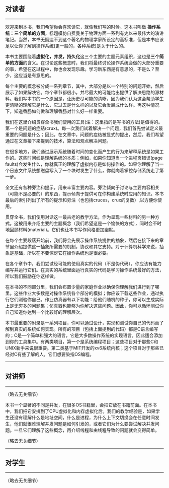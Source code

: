 ## 对读者
------
欢迎来到本书，我们希望你会喜欢读它，就像我们写的时候。这本书叫做 **操作系统：三个简单的方面**，标题模仿自费曼关于物理方面一系列有史以来最伟大的演讲笔记。当然，本书无疑达不到这个著名的物理学家所设定的高标准，但是本书应该足以让你了解到操作系统(更一般的，各种系统)是关于什么的。

本书主要围绕着**虚拟化，并发，持久化**这三个主要的主题元素组织，这也是**三个简单的方面**的含义。在讨论这些概念时，我们将最终讨论操作系统会做的大部分重要的事，希望在这过程中，你也会发现乐趣。学习新东西是有意思的，不是么？至少，这应当是有意思的。

每个主要的概念被分成一系列章节，其中，大部分是以一个特别的问题开始，然后展示了如果解决它。每个章节都很小，并尽最大的可能给出提供了解决思路的源材料。我们写本书的一个原因是，让历史尽可能的清晰，因为我们认为这会帮助学生更清晰的理解它是什么，它过去是什么样的以及它会发展成什么样。再这种情况下，知道香肠如何做和理解香肠对什么好一样重要。

我们在这里介绍贯穿全书我们使用的工具(注：这里指的是写书的方法)是值得的。第一个是问题的症结(crux)。每一次我们试着解决一个问题，我们首先尝试定义最重要的问题是什么；因此，在文章中，问题的症结被显式的提出，然后，我们希望通过在文章接下来提到的技术，算法和观点解决问题。

在很多地方，我们通过展示系统随着时间的变化而产生的行为来解释系统是如果工作的。这些时间线是理解系统的本质；例如，如果你知道当一个进程页错误(page faults)会发生什么，你就真正的理解了虚拟内存是如何操作的。如果你理解了当一个日志文件系统想磁盘写入了一个块时发生了什么，你就向着掌控存储系统走了第一步。

全文还有各种旁注和提示，用来丰富主要内容。旁注倾向于讨论与主要内容相关（可能不是必要的）的东西，提示倾向于提供可在你构建系统时应用的知识。本书最后的索引列出了所有的提示和旁注（也包括cruces，crux的复数）,以方便你使用。

贯穿全书，我们使用对话这一最古老的教学方法，作为呈现一些材料的另一种方式。这被用来介绍主要的主题概念（我们希望这是一个愉快的方式），同时会不时地回顾材料(material)。它们也让本书写作风格更加幽默。

在每个主要段落开始前，我们将会先展示操作系统提供的抽象，然后在接下来的章节里介绍提供这一抽象所需要的机制，协议和其它支持。对于计算机科学来说，抽象是基础，所以在不要惊讶它在操作系统也是很必要。

在各个章节中，我们尝试经可能的使用真实的代码（不是伪代码），你应该有能力编写并运行它们。在真实的系统里面运行真实的代码是学习操作系统最好的方法，所以我们鼓励在你这样做。

在本书的不同部分里，我们会布置少量的家庭作业以确保你理解我们进行到了哪里。这些作业大多数是对操作系统各个部分的模拟；你应该下载这些作业，通过执行它们测验你自己。作业仿真器有以下功能：给他们随机的种子，你可以生成实际上是无穷多的问题集；仿真器也能够为你解决这些问题。因此，你可以循环测试你自己知道你达到一个比较好的理解层次。

本书最重要的附录是一系列项目，你可以通过设计，实现和测试你自己的代码而了解到真实的系统如何实现。所有的项目（包括上面提到的代码）都是C语言编写的；C是一个简单和强大的语言，它是大多数操作系统的实现语言，因此适合添加到你的工具集中。有两类项目，第一个是系统编程项目；这些项目对于那些C和UNIX新手来说很重要。第二类基于MIT开发的xv6系统内核；这个项目对于那些已经对C有些了解的人，它们想要染指OS编程。

------
## 对讲师
------
（略去无关细节）

本书一个显著的不同是并发，在很多OS书籍里，会把它放在书籍前面。在本书中，我们把它安排到了CPU虚拟化和内存虚拟化后。我们的教学经验是，如果学生还没有理解什么是地址空间，什么是进程，为什么上下文切换会在任意时间发生，他们就很难理解并发问题是如何引发的，或者它们为什么要尝试解决并发问题。一旦它们理解了这些概念，再介绍线程和由线程导致的问题就会变得简单。

（略去无关细节）

------
## 对学生
------
（略去无关细节）
